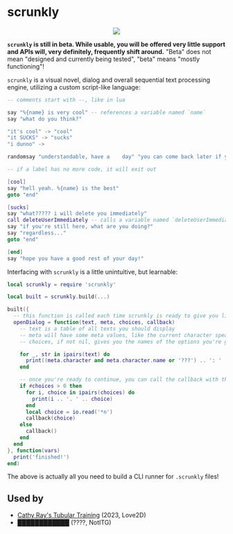 # scrunkly

<center>

![](https://bestanimations.com/Site/Construction/under-construction-animated-gif-8.gif)

</center>

**`scrunkly` is still in beta. While usable, you will be offered very little support and APIs will, very definitely, frequently shift around.** "Beta" does not mean "designed and currently being tested", "beta" means "mostly functioning"!

`scrunkly` is a visual novel, dialog and overall sequential text processing engine, utilizing a custom script-like language:

```lua
-- comments start with --, like in lua

say "%{name} is very cool" -- references a variable named `name`
say "what do you think?"

"it's cool" -> "cool"
"it SUCKS" -> "sucks"
"i dunno" ->

randomsay "understandable, have a    day" "you can come back later if you find out!" "no pressure!"

-- if a label has no more code, it will exit out

[cool]
say "hell yeah. %{name} is the best"
goto "end"

[sucks]
say "what????? i will delete you immediately"
call deleteUserImmediately -- calls a variable named `deleteUserImmediately`
say "if you're still here, what are you doing?"
say "regardless..."
goto "end"

[end]
say "hope you have a good rest of your day!"
```

Interfacing with `scrunkly` is a little unintuitive, but learnable:

```lua
local scrunkly = require 'scrunkly'

local built = scrunkly.build(...)

built({
  -- this function is called each time scrunkly is ready to give you lines
  openDialog = function(text, meta, choices, callback)
    -- text is a table of all texts you should display
    -- meta will have some meta values, like the current character speaking and their expression
    -- choices, if not nil, gives you the names of the options you're given

    for _, str in ipairs(text) do
      print((meta.character and meta.character.name or '???') .. ': ' .. str)
    end

    -- once you're ready to continue, you can call the callback with the index of your choice
    if #choices > 0 then
      for i, choice in ipairs(choices) do
        print(i .. '. ' .. choice)
      end
      local choice = io.read('*n')
      callback(choice)
    else
      callback()
    end
  end
}, function(vars)
  print('finished!')
end)
```

The above is actually all you need to build a CLI runner for `.scrunkly` files!

## Used by

- [Cathy Ray's Tubular Training](https://oatmealine.itch.io/cathy-rays-tubular-training) (2023, Love2D)
- [████████████](https://yugoslavia.best/c/) (????, NotITG)